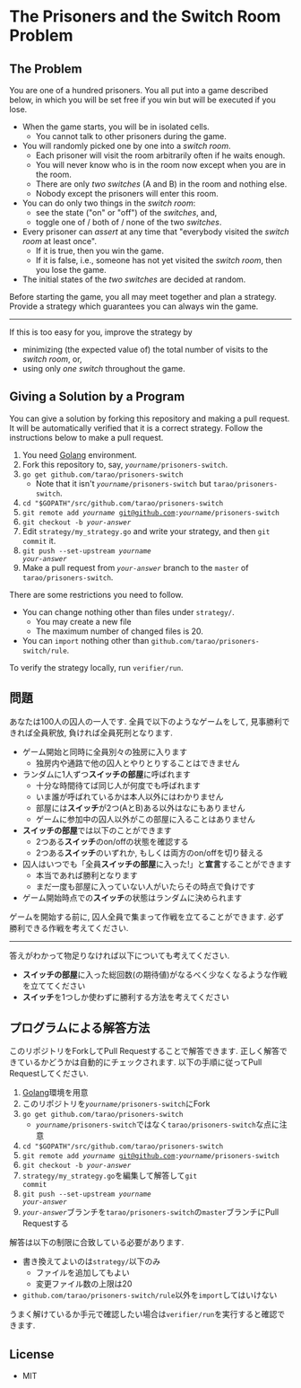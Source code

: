 The Prisoners and the Switch Room Problem
=========================================

The Problem
-----------

You are one of a hundred prisoners.  You all put into a game described
below, in which you will be set free if you win but will be executed
if you lose.

- When the game starts, you will be in isolated cells.
  - You cannot talk to other prisoners during the game.
- You will randomly picked one by one into a _switch room_.
  - Each prisoner will visit the room arbitrarily often if he waits enough.
  - You will never know who is in the room now except when you are in the room.
  - There are only _two switches_ (A and B) in the room and nothing else.
  - Nobody except the prisoners will enter this room.
- You can do only two things in the _switch room_:
  - see the state ("on" or "off") of the _switches_, and,
  - toggle one of / both of / none of the two _switches_.
- Every prisoner can _assert_ at any time that "everybody visited the _switch room_ at least once".
  - If it is true, then you win the game.
  - If it is false, i.e., someone has not yet visited the _switch room_, then you lose the game.
- The initial states of the _two switches_ are decided at random.

Before starting the game, you all may meet together and plan a strategy.  Provide a strategy which guarantees you can always win the game.

----

If this is too easy for you, improve the strategy by
- minimizing (the expected value of) the total number of visits to the _switch room_, or,
- using only _one switch_ throughout the game.

Giving a Solution by a Program
------------------------------

You can give a solution by forking this repository and making a pull request.  It will be automatically verified that it is a correct strategy.  Follow the instructions below to make a pull request.

1. You need [Golang](https://golang.org/) environment.
1. Fork this repository to, say, <code><var>yourname</var>/prisoners-switch</code>.
1. <code>go get github.com/tarao/prisoners-switch</code>
   - Note that it isn't <code><var>yourname</var>/prisoners-switch</code> but <code>tarao/prisoners-switch</code>.
1. <code>cd "$GOPATH"/src/github.com/tarao/prisoners-switch</code>
1. <code>git remote add <var>yourname</var> git@github.com:<var>yourname</var>/prisoners-switch</code>
1. <code>git checkout -b <var>your-answer</var></code>
1. Edit <code>strategy/my_strategy.go</code> and write your strategy, and then <code>git commit</code> it.
1. <code>git push --set-upstream <var>yourname</var> <var>your-answer</var></code>
1. Make a pull request from <code><var>your-answer</var></code> branch to the <code>master</code> of <code>tarao/prisoners-switch</code>.

There are some restrictions you need to follow.

- You can change nothing other than files under <code>strategy/</code>.
  - You may create a new file
  - The maximum number of changed files is 20.
- You can <code>import</code> nothing other than <code>github.com/tarao/prisoners-switch/rule</code>.

To verify the strategy locally, run <code>verifier/run</code>.

問題
----

あなたは100人の囚人の一人です. 全員で以下のようなゲームをして, 見事勝利できれば全員釈放, 負ければ全員死刑となります.

- ゲーム開始と同時に全員別々の独房に入ります
  - 独房内や通路で他の囚人とやりとりすることはできません
- ランダムに1人ずつ<strong>スイッチの部屋</strong>に呼ばれます
  - 十分な時間待てば同じ人が何度でも呼ばれます
  - いま誰が呼ばれているかは本人以外にはわかりません
  - 部屋には<strong>スイッチ</strong>が2つ(AとB)ある以外はなにもありません
  - ゲームに参加中の囚人以外がこの部屋に入ることはありません
- <strong>スイッチの部屋</strong>では以下のことができます
  - 2つある<strong>スイッチ</strong>のon/offの状態を確認する
  - 2つある<strong>スイッチ</strong>のいずれか, もしくは両方のon/offを切り替える
- 囚人はいつでも「全員<strong>スイッチの部屋</strong>に入った!」と<strong>宣言</strong>することができます
  - 本当であれば勝利となります
  - まだ一度も部屋に入っていない人がいたらその時点で負けです
- ゲーム開始時点での<strong>スイッチ</strong>の状態はランダムに決められます

ゲームを開始する前に, 囚人全員で集まって作戦を立てることができます. 必ず勝利できる作戦を考えてください.

----

答えがわかって物足りなければ以下についても考えてください.

- <strong>スイッチの部屋</strong>に入った総回数(の期待値)がなるべく少なくなるような作戦を立ててください
- <strong>スイッチ</strong>を1つしか使わずに勝利する方法を考えてください

プログラムによる解答方法
------------------------

このリポジトリをForkしてPull Requestすることで解答できます.  正しく解答できているかどうかは自動的にチェックされます.  以下の手順に従ってPull Requestしてください.

1. [Golang](https://golang.org/)環境を用意
1. このリポジトリを<code><var>yourname</var>/prisoners-switch</code>にFork
1. <code>go get github.com/tarao/prisoners-switch</code>
   - <code><var>yourname</var>/prisoners-switch</code>ではなく<code>tarao/prisoners-switch</code>な点に注意
1. <code>cd "$GOPATH"/src/github.com/tarao/prisoners-switch</code>
1. <code>git remote add <var>yourname</var> git@github.com:<var>yourname</var>/prisoners-switch</code>
1. <code>git checkout -b <var>your-answer</var></code>
1. <code>strategy/my_strategy.go</code>を編集して解答して<code>git commit</code>
1. <code>git push --set-upstream <var>yourname</var> <var>your-answer</var></code>
1. <code><var>your-answer</var></code>ブランチを<code>tarao/prisoners-switch</code>の<code>master</code>ブランチにPull Requestする

解答は以下の制限に合致している必要があります.

- 書き換えてよいのは<code>strategy/</code>以下のみ
  - ファイルを追加してもよい
  - 変更ファイル数の上限は20
- <code>github.com/tarao/prisoners-switch/rule</code>以外を<code>import</code>してはいけない

うまく解けているか手元で確認したい場合は<code>verifier/run</code>を実行すると確認できます.

License
-------

- MIT
